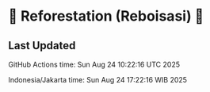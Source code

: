 
# 🌳 Reforestation (Reboisasi) 🌲

## Last Updated

GitHub Actions time: Sun Aug 24 10:22:16 UTC 2025

Indonesia/Jakarta time: Sun Aug 24 17:22:16 WIB 2025
